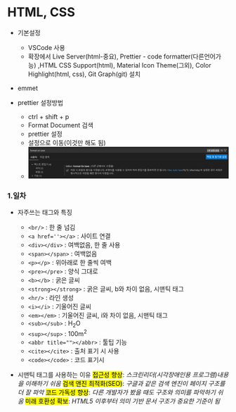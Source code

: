 # HTML, CSS

- 기본설정
  - VSCode 사용
  - 확장에서 Live Server(html-중요), Prettier - code formatter(다른언어가능) ,HTML CSS Support(html), Material Icon Theme(그외), Color Highlight(html, css), Git Graph(git) 설치
- emmet

- prettier 설정방법
  - ctrl + shift + p
  - Format Document 검색
  - prettier 설정
  - 설정으로 이동(이것만 해도 됨)
  - <img src = "./img/img0001.png">

### 1.일차

- 자주쓰는 태그와 특징

  - `<br/>` : 한 줄 넘김
  - `<a href=''></a>` : 사이트 연결
  - `<div></div>` : 여백없음, 한 줄 사용
  - `<span></span>` : 여백없음
  - `<p></p>` : 위아래로 한 줄씩 여백
  - `<pre></pre>` : 양식 그대로
  - `<b></b>` : 굵은 글씨
  - `<strong></strong>` : 굵은 글씨, b와 차이 없음, 시맨틱 태그
  - `<hr/>` : 라인 생성
  - `<i></i>` : 기울어진 글씨
  - `<em></em>` : 기울어진 글씨, i와 차이 없음, 시맨틱 태그
  - `<sub></sub>` : H<sub>2</sub>O
  - `<sup></sup>` : 100m<sup>2</sup>
  - `<abbr title=""></abbr>` : 툴팁 기능
  - `<cite></cite>` : 출처 표기 시 사용
  - `<code></code>` : 코드 표기시

- 시맨틱 태그를 사용하는 이유
  <mark>접근성 향상</mark>: <em>스크린리더(시각장애인용 프로그램)내용을 이해하기 쉬움</em>
  <mark>검색 앤진 최적화(SEO)</mark>: <em>구글과 같은 검색 엔진이 페이지 구조를 더 잘 파악</em>
  <mark>코드 가독성 향상</mark>: <em>다른 개발자가 봤을 때도 구조와 의미를 파악하기 쉬움</em>
  <mark>미래 호환성 확보</mark>: <em>HTML5 이후부터 의미 기반 문서 구조가 중요한 기준이 됨</em>

